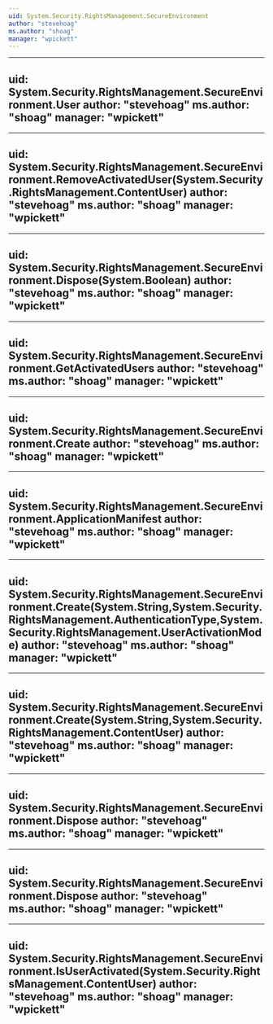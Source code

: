 ```yaml
---
uid: System.Security.RightsManagement.SecureEnvironment
author: "stevehoag"
ms.author: "shoag"
manager: "wpickett"
---
```


---
uid: System.Security.RightsManagement.SecureEnvironment.User
author: "stevehoag"
ms.author: "shoag"
manager: "wpickett"
---

---
uid: System.Security.RightsManagement.SecureEnvironment.RemoveActivatedUser(System.Security.RightsManagement.ContentUser)
author: "stevehoag"
ms.author: "shoag"
manager: "wpickett"
---

---
uid: System.Security.RightsManagement.SecureEnvironment.Dispose(System.Boolean)
author: "stevehoag"
ms.author: "shoag"
manager: "wpickett"
---

---
uid: System.Security.RightsManagement.SecureEnvironment.GetActivatedUsers
author: "stevehoag"
ms.author: "shoag"
manager: "wpickett"
---

---
uid: System.Security.RightsManagement.SecureEnvironment.Create
author: "stevehoag"
ms.author: "shoag"
manager: "wpickett"
---

---
uid: System.Security.RightsManagement.SecureEnvironment.ApplicationManifest
author: "stevehoag"
ms.author: "shoag"
manager: "wpickett"
---

---
uid: System.Security.RightsManagement.SecureEnvironment.Create(System.String,System.Security.RightsManagement.AuthenticationType,System.Security.RightsManagement.UserActivationMode)
author: "stevehoag"
ms.author: "shoag"
manager: "wpickett"
---

---
uid: System.Security.RightsManagement.SecureEnvironment.Create(System.String,System.Security.RightsManagement.ContentUser)
author: "stevehoag"
ms.author: "shoag"
manager: "wpickett"
---

---
uid: System.Security.RightsManagement.SecureEnvironment.Dispose
author: "stevehoag"
ms.author: "shoag"
manager: "wpickett"
---

---
uid: System.Security.RightsManagement.SecureEnvironment.Dispose
author: "stevehoag"
ms.author: "shoag"
manager: "wpickett"
---

---
uid: System.Security.RightsManagement.SecureEnvironment.IsUserActivated(System.Security.RightsManagement.ContentUser)
author: "stevehoag"
ms.author: "shoag"
manager: "wpickett"
---
